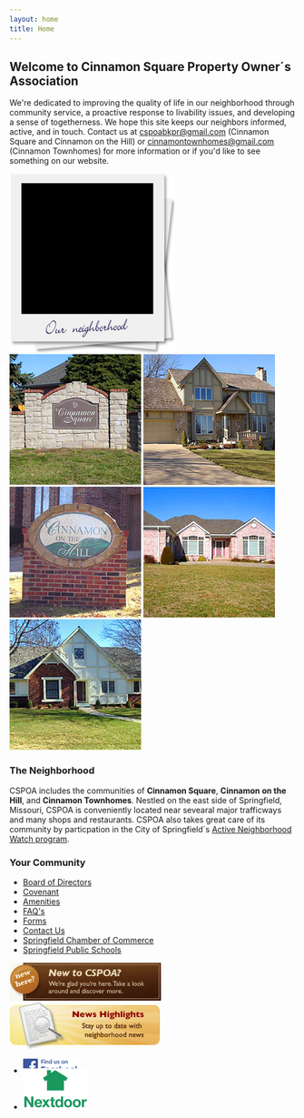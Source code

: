 ```yaml
---
layout: home
title: Home
---
```

<div id="content_main">
    <div class="inner-wrap">
    <div id="promo">
        <h2 class="welcome">Welcome to Cinnamon Square Property Owner&acute;s Association</h2>
        <p>We're dedicated to improving the quality of life in our neighborhood through community service, 
        a proactive response to livability issues, and developing a sense of togetherness. We hope this 
        site keeps our neighbors informed, active, and in touch. Contact us at 
        <a href="mailto:cspoabkpr@gmail.com">cspoabkpr@gmail.com</a> (Cinnamon Square and Cinnamon on the Hill) or 
        <a href="mailto:cinnamontownhomes@gmail.com">cinnamontownhomes@gmail.com</a> (Cinnamon Townhomes) for 
        more information or if you'd like to see something on our website.</p>
        <img src="images/polaroid.png" alt="polaroid pics of neighborhood" width="291" height="315" />
        <div id="slideshow_container">
            <div id="slideshow">
                <img src="images/slideshow1.jpg" alt="photo of neighborhood" class="active" />
                <img src="images/slideshow2.jpg" alt="photo of neighborhood" />
                <img src="images/slideshow3.jpg" alt="photo of neighborhood" />
                <img src="images/slideshow4.jpg" alt="photo of neighborhood" />
                <img src="images/slideshow5.jpg" alt="photo of neighborhood" />
            </div>
        </div>
        <div class="under_flourish"></div>
    </div>
    </div>
</div>

<div id="content_sub">
    <div class="inner-wrap">
        <div class="col1">
            <h3><i class="fa fa-home"></i> The Neighborhood</h3>
            <p>CSPOA includes the communities of <strong>Cinnamon Square</strong>, <strong>Cinnamon on the Hill</strong>, and <strong>Cinnamon Townhomes</strong>. Nestled on the east side of Springfield, Missouri, CSPOA is conveniently located near sevearal major trafficways and many shops and restaurants. CSPOA also takes great care of its community by particpation in the City of Springfield&acute;s <a class="external" href="http://www.springfieldmo.gov/172/Crime-Prevention" target="_blank">Active Neighborhood Watch program</a>.</p>
        </div>
        <div class="col2">
            <h3><i class="fa fa-users"></i> Your Community</h3>
            <ul>
                <li><a href="/about#the-board">Board of Directors</a></li>
                <li><a href="/about#covenant">Covenant</a></li>
                <li><a href="/about#amenities">Amenities</a></li>
                <li><a href="/faq">FAQ's</a></li>
                <li><a href="/about#forms">Forms</a></li>
                <li><a href="/contact">Contact Us</a></li>
                <li><a href="http://www.springfieldchamber.com/" target="_blank">Springfield Chamber of Commerce</a></li>
                <li><a href="http://springfieldpublicschoolsmo.org/" target="_blank">Springfield Public Schools</a></li>
            </ul>
        </div>
        <div class="col3">
            <a href="/welcome"><img src="/images/new_neighbor.jpg" border="0" alt="new neighbors" width="267" height="67" /></a>
            <a href="/news"><img src="/images/news.jpg" border="0" alt="news promo button" width="266" height="82" /></a>
            <ul class="socialmedia">
                <li>
                    <a href="https://www.facebook.com/groups/568897919855952/" target="_blank"><img src="/images/FB_FindUsOnFacebook-100.png" border="0" alt="Facebook logo" /></a>
                </li>
                <li>
                    <a href="https://nextdoor.com/invite/jptjpkddwbxfuahgmgge" target="_blank"><img src="/images/nextdoor-logo.png" style="margin-top:-12px;" border="0" alt="Nextdoor logo" /></a>
                </li>
            </ul>
        </div>
    </div>
</div>